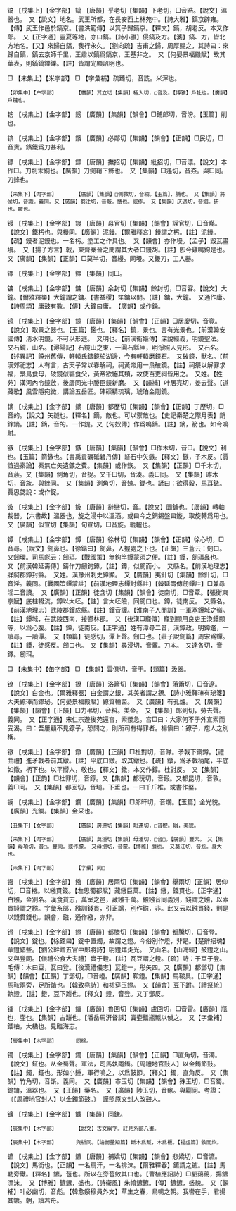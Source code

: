 <!-- { "loadSidebar": true } -->
镐	【戌集上】【金字部】	鎬	【唐韻】乎老切【集韻】下老切，□音晧。【說文】溫器也。　又【說文】地名。武王所都，在長安西上林苑中。【詩大雅】鎬京辟雍。【傳】武王作邑於鎬京。【書洪範傳】以箕子歸鎬京。【釋文】鎬，胡老反。本又作鄗。　又【正字通】靈夏等地，亦曰鎬。【詩小雅】侵鎬及方。【箋】鎬、方，皆北方地名。【又】來歸自鎬，我行永久。【劉向疏】吉甫之歸，周厚賜之，其詩曰：來歸自鎬，鎬去京師千里，王肅以鎬爲鎬京，王基非之。　又【何晏景福殿賦】故其華表，則鎬鎬鑠鑠。【註】皆謂光顯昭明也。

□	【未集上】【米字部】	□	【字彙補】疏臻切，音詵。米滓也。

	【卯集中】【户字部】		【廣韻】其立切【集韻】極入切，□音及。【博雅】戶牡也。【廣韻】戶鍵也。

镑	【戌集上】【金字部】	鎊	【廣韻】【集韻】【韻會】□鋪郞切，音滂。【玉篇】削也。

镔	【戌集上】【金字部】	鑌	【廣韻】必鄰切【集韻】【韻會】【正韻】□民切，□音賓。鑌鐵爲刀甚利。

镖	【戌集上】【金字部】	鏢	【唐韻】撫招切【集韻】紕招切，□音漂。【說文】本作□。刀削末銅也。【廣韻】刀劒鞘下飾也。　又【集韻】□遙切，音猋。與□同。刀鋒也。

	【未集下】【肉字部】		【廣韻】【集韻】□側救切，音縐。【玉篇】，脯也。　又【集韻】將侯切，音諏。義同。又【廣韻】芻注切，音菆。膳也。或作。　又【集韻】仄遇切，音媰。研也，皺也。

镘	【戌集上】【金字部】	鏝	【唐韻】母官切【集韻】【韻會】謨官切，□音瞞。【說文】鐵杇也。與槾同。【廣韻】泥鏝。【爾雅釋宮】鏝謂之杇。【註】泥鏝。【疏】鏝者泥鏝也。一名杇。塗工之作具也。　又【韻會】亦作墁。【孟子】毀瓦畫墁。　又【揚子方言】戟，東齊秦晉之閒謂其大者曰鏝胡。【註】卽今雞鳴鉤是也。　又【廣韻】【集韻】【正韻】□莫半切，音縵。同墁。又鏝刀，工人器。

镙	【戌集上】【金字部】	鏍	【集韻】同□。

镛	【戌集上】【金字部】	鏞	【唐韻】余封切【集韻】餘封切，□音容。【說文】大鐘。【爾雅釋樂】大鐘謂之鏞。【書益稷】笙鏞以閒。【註】鏞，大鐘。　又通作庸。【詩周頌】庸鼓有斁。【傳】大鐘曰庸。　【廣韻】或作銿。

镜	【戌集上】【金字部】	鏡	【唐韻】【集韻】【韻會】【正韻】□居慶切，音竟。【說文】取景之器也。【玉篇】鑑也。【釋名】鏡，景也。言有光景也。【前漢韓安國傳】淸水明鏡，不可以形逃。　又明也。【前漢衞姬傳】深說經義，明鏡聖法。　又石鏡，山名。【潯陽記】石鏡山之東，一圓石縣厓，明淨照人見形。　又石名。【述異記】饒州舊傳，軒轅氏鑄鏡於湖邊，今有軒轅磨鏡石。　又破鏡，獸名。【前漢郊祀志】人有言，古天子常以春解祠，祠黃帝用一梟破鏡。【註】祠祭以解罪求福，梟鳥食母，破鏡似貙食父，黃帝欲絕其類，故使百吏祠皆用之。　又姓。【姓苑】漢河內令鏡斂，後唐同光中媵臣鏡新磨。　又【韻補】叶居亮切，姜去聲。【道藏歌】風雲隱宛微，講論五岳匠。硨磲精琉璃，琥珀金剛鏡。

镝	【戌集上】【金字部】	鏑	【唐韻】都歷切【集韻】【韻會】【正韻】丁歷切，□音的。【說文】矢鏠也。【釋名】鏑，敵也。可以禦敵也。【史記秦楚之際月表】銷鋒鏑。【註】鏑，音的。一作鍉。又【匈奴傳】作爲鳴鏑。【註】鏑，箭也。如今鳴射。

镞	【戌集上】【金字部】	鏃	【唐韻】【集韻】【韻會】□作木切，音□。【說文】利也。【玉篇】箭鏃也。【書禹貢礪砥砮丹傳】砮石中矢鏃。【釋文】鏃，子木反。【賈誼過秦論】秦無亡矢遺鏃之費。【集韻】或作鉃。　又【集韻】【正韻】□千木切，音蔟。又【集韻】側角切，音捉。又千□切，音湊。義□同。　又【集韻】昨木切，音族。與銼同。　又【集韻】測角切，音娕。鋤也。諺曰：欲得穀，馬耳鏃。賈思勰說：或作鋜。

镟	【戌集上】【金字部】	鏇	【唐韻】辭戀切，音。【說文】圜鑪也。【廣韻】轉軸裁器。【六書故】溫器也，旋之湯中以溫酒。或曰今之銅錫盤曰鏇，取旋轉爲用也。　又【廣韻】似宣切【集韻】旬宣切，□音旋。轆轤也。

镡	【戌集上】【金字部】	鐔	【唐韻】徐林切【集韻】【韻會】【正韻】徐心切，□音尋。【說文】劒鼻也。【徐鍇曰】劒鼻，人握處之下也。【正韻】三蒼云：劒口。又劒環。司馬彪云：劒珥。【戰國策】無鉤竿鐔蒙須之便。【註】鐔，劒珥鼻也。　又【前漢韓延壽傳】鑄作刀劒鉤鐔。【註】鐔，似劒而小。　又縣名。【前漢地理志】牂牁郡鐔封縣。　又姓。漢豫州刺史鐔顯。　又【廣韻】夷針切【集韻】餘針切，□音淫。義同。【戰國策鐔蒙註】【前漢地理志鐔封縣註】【韓延壽傳劒鐔註】□兼尋淫二音讀。　又【廣韻】【正韻】徒含切【集韻】【韻會】徒南切，□音覃。【張衡東京賦】底柱輟流，鐔以大岯。【註】言大岯險，同劒口也。鐔，徒南反。　又縣名。【前漢地理志】武陵郡鐔成縣。【註】鐔音譚。【淮南子人閒訓】一軍塞鐔城之嶺。【註】鐔城，在武陵西南，接鬰林郡。　又【後漢□寵傳】寵到顯用良吏王渙鐔顯等，以爲心腹。【註】鐔，徒南反。【正字通】姓有潭尋二音，漢鐔政，明鐔鑑，一讀尋，一讀潭。　又【類篇】徒感切，潭上聲。劒口也。【莊子說劒篇】周宋爲鐔。【註】鐔，徒感反。劒口也。　又【集韻】尋浸切，音蕈。刀本。　又達各切，音鐸。劒珥。 

□	【未集中】【缶字部】	□	【集韻】雲俱切，音于。【類篇】汲器。

镣	【戌集上】【金字部】	鐐	【唐韻】洛簫切【集韻】【韻會】落簫切，□音遼。【說文】白金也。【爾雅釋器】白金謂之銀，其美者謂之鐐。【詩小雅鞸琫有珌箋】大夫鐐琫而鏐珌。【何晏景福殿賦】鐐質輪菌。　又【廣韻】有孔爐。　又【廣韻】【集韻】【韻會】【正韻】□力弔切，音料。美金。　又【集韻】郞到切，勞去聲。義同。　又【正字通】宋仁宗遊後苑還宮，索漿急。宮□曰：大家何不于外宣索而受渴。曰：吾屢顧不見鐐子，恐問之，則所司有得罪者。楊愼曰：鐐子，庖人之別稱。

镦	【戌集上】【金字部】	鐓	【廣韻】【正韻】□杜對切，音隊。矛戟下銅鐏。【禮曲禮】進矛戟者前其鐓。【註】平底曰鐓。取其鐓也。【疏】鐓，爲矛戟柄尾，平底如鐓，柄下也。以平嚮人，敬也。【釋文】鐓，本又作錞。杜對反。　又【集韻】【韻會】【正韵】□杜罪切，音錞。又【集韻】都玩切，音鍛。又都昆切，音敦。義□同。　又【集韻】都回切，音塠。下垂也。一曰千斤椎。或書作鐜。

镧	【戌集上】【金字部】	鑭	【廣韻】【集韻】□郞旰切，音爛。【玉篇】金光貌。【廣韻】光鑭。【集韻】金采也。

	【丑集下】【女字部】		【廣韻】房連切【集韻】毗連切，□音楩。娟，美貌。

	【未集下】【肉字部】		【廣韻】莫湩切【集韻】母湩切，□音□。【廣韻】豐大。　又【集韻】母項切，音□。豐肉。或作朦。　又母揔切，音蒙。【博雅】腫也。　又莫江切，音尨。身大也。

	【未集下】【肉字部】		【字彙】同□

镪	【戌集上】【金字部】	鏹	【廣韻】居兩切【集韻】【韻會】舉兩切【正韻】居仰切，□音襁。以繈貫錢。【左思蜀都賦】藏鏹巨萬。【註】鏹，錢貫也。【正字通】白鏹，金別名。漢食貨志，萬室之邑，藏鏹千萬。繈鏹音同義別，錢謂之鏹，以索貫錢謂之繈。字彙糸部，繈訓錢貫，引正譌，別作鏹，非。此又云以鏹貫錢，則是以錢貫錢也。韻會，鏹，通作繈，亦非。

镫	【戌集上】【金字部】	鐙	【唐韻】都滕切【集韻】【韻會】都騰切，□音登。【說文】錠也。【徐鉉曰】錠中置燭，故謂之鐙。今俗別作燈，非是。【楚辭招魂】華鐙錯些。【劉公幹贈五官中郞將詩】明鐙熺炎光。　又山名。【山海經】鼓鐙之山。　又與登同。【儀禮公食大夫禮】實于鐙。【註】瓦豆謂之鐙。【疏】詩：于豆于登。毛傳：木曰豆，瓦曰登。【後漢禮儀志】瓦鐙一，彤矢四。又【廣韻】都鄧切【集韻】【韻會】【正韻】丁鄧切，□音嶝。【廣韻】鞍鐙。【集韻】馬鞁具。【正字通】馬鞍兩旁，足所踏也。【韓致堯詩】和裙穿玉鐙。　又【韻會】豆下跗。【禮祭統】執鐙。【註】鐙，豆下跗也。【釋文】鐙，音登。又丁鄧反。

镭	【戌集上】【金字部】	鐳	【廣韻】魯回切【集韻】盧回切，□音雷。【廣韻】瓶也，壷也。【集韻】古缾也。【潘岳馬汧督誄】寘壷鐳瓶甒以偵之。　又【字彙補】鐳柚，大橘也。見臨海志。

	【辰集中】【木字部】		同棉。

镯	【戌集上】【金字部】	鐲	【唐韻】【集韻】【韻會】【正韻】□直角切，音濁。【說文】鉦也。从金蜀聲。軍法，司馬執兩鐲。【周禮地官鼓人】以金鐲節鼓。【註】鐲，鉦也。形如小鍾，軍行鳴之，以爲鼓節。【釋文】鐲，直角反。　又【集韻】竹角切，音斲。義同。　又【廣韻】市玉切【集韻】【韻會】殊玉切，□音蜀。鎢錥，溫器也。　又【正韻】藥名。　又【廣韻】陟玉切，音瘃。與劚同。考證：〔【周禮地官封人】以金鐲節鼓。〕　謹照原文封人改鼓人。 

镰	【戌集上】【金字部】	鐮	【集韻】同鎌。

	【辰集中】【木字部】		【說文】古文綱字。註見糸部八畫。

	【辰集中】【木字部】		與析同。【論衡量知篇】斷木爲槧，木爲板。【福虛篇】骸而炊。

镳	【戌集上】【金字部】	鑣	【唐韻】補嬌切【集韻】【韻會】悲嬌切，□音瀌。【說文】馬銜也。【正韻】一名扇汗，一名排沫。【爾雅釋器】鑣謂之钀。【註】馬勒旁鐵。【釋名】鑣，苞也。所以在旁苞斂其口也。【曹植應詔詩】□駟藹藹，揚鑣漂沫。　又【博雅】鑣鑣，盛也。【詩衞風】朱幩鑣鑣。【傳】鑣鑣，盛貌。　又【韻補】叶必幽切，音彪。【韓愈祭穆員外文】草生之春，鳥鳴之朝。我轡在手，君揚其鑣。朝，讀若舟。

